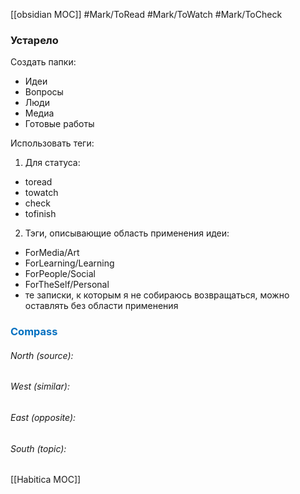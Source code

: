 [[obsidian MOC]]
#Mark/ToRead #Mark/ToWatch #Mark/ToCheck
### Устарело
Создать папки:
- Идеи
- Вопросы
- Люди
- Медиа
- Готовые работы

Использовать теги:
1. Для статуса:
- toread
- towatch
- check
- tofinish
2. Тэги, описывающие область применения идеи:
- ForMedia/Art
- ForLearning/Learning
- ForPeople/Social
- ForTheSelf/Personal
- те записки, к которым я не собираюсь возвращаться, можно оставлять без области применения





### <span style="color:#0070c0">Compass</span>
###### North (source):


###### West (similar):


###### East (opposite):


###### South (topic):
[[Habitica MOC]]
